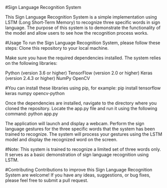 #Sign Language Recognition System

This Sign Language Recognition System is a simple implementation using LSTM (Long Short-Term Memory) to recognize three specific words in sign language. The purpose of this system is to demonstrate the functionality of the model and allow users to see how the recognition process works.

#Usage
To run the Sign Language Recognition System, please follow these steps:
Clone this repository to your local machine.

Make sure you have the required dependencies installed. The system relies on the following libraries:

Python (version 3.6 or higher)
TensorFlow (version 2.0 or higher)
Keras (version 2.4.3 or higher)
NumPy
OpenCV

#You can install these libraries using pip, for example:
pip install tensorflow keras numpy opencv-python

Once the dependencies are installed, navigate to the directory where you cloned the repository.
Locate the app.py file and run it using the following command:
python app.py

The application will launch and display a webcam.
Perform the sign language gestures for the three specific words that the system has been trained to recognize.
The system will process your gestures using the LSTM model and display the recognized word on the screen.

#Note: This system is trained to recognize a limited set of three words only. It serves as a basic demonstration of sign language recognition using LSTM.

#Contributing
Contributions to improve this Sign Language Recognition System are welcome! If you have any ideas, suggestions, or bug fixes, please feel free to submit a pull request.
